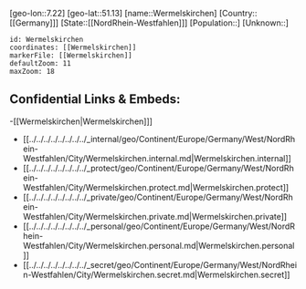 ﻿---
location: [51.13,7.22]
mapzoom: [7,12] 
mapmarker: city 
type: City
tags:
- geo/City


SpocWebEntityId: 35550
isDeleted: false
confidential: public

---
[geo-lon::7.22]
[geo-lat::51.13]
[name::Wermelskirchen]
[Country::[[Germany]]]
[State::[[NordRhein-Westfahlen]]]
[Population::]
[Unknown::]


```leaflet
id: Wermelskirchen
coordinates: [[Wermelskirchen]]
markerFile: [[Wermelskirchen]]
defaultZoom: 11 
maxZoom: 18
```


## Confidential Links & Embeds: 
-[[Wermelskirchen|Wermelskirchen]]] 
- [[../../../../../../../../_internal/geo/Continent/Europe/Germany/West/NordRhein-Westfahlen/City/Wermelskirchen.internal.md|Wermelskirchen.internal]] 
- [[../../../../../../../../_protect/geo/Continent/Europe/Germany/West/NordRhein-Westfahlen/City/Wermelskirchen.protect.md|Wermelskirchen.protect]] 
- [[../../../../../../../../_private/geo/Continent/Europe/Germany/West/NordRhein-Westfahlen/City/Wermelskirchen.private.md|Wermelskirchen.private]] 
- [[../../../../../../../../_personal/geo/Continent/Europe/Germany/West/NordRhein-Westfahlen/City/Wermelskirchen.personal.md|Wermelskirchen.personal]] 
- [[../../../../../../../../_secret/geo/Continent/Europe/Germany/West/NordRhein-Westfahlen/City/Wermelskirchen.secret.md|Wermelskirchen.secret]] 
